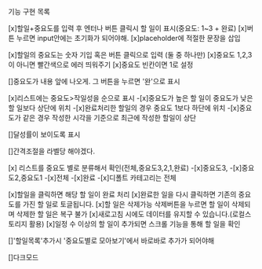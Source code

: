 기능 구현 목록

[x]할일+중요도를 입력 후 엔터나 버튼 클릭시 할 일이 표시(중요도: 1~3 + 완료)
[x]버튼 누르면 input안에는 초기화가 되어야해.
[x]placeholder에 적절한 문장을 삽입

[x]할일의 중요도는 숫자 기입 혹은 버튼 클릭으로 입력 (둘 중 하나만)
[x]중요도 1,2,3이 아니면 빨간색으로 에러 띄워주기
[x]중요도 빈칸이면 1로 설정

[]중요도가 내용 앞에 나오게. 그 버튼을 누르면 '완'으로 표시

[x]리스트에는 중요도>작일성을 순으로 표시
    -[x]중요도가 높은 할 일이 중요도가 낮은 할 일보다 상단에 위치
    -[x]완료처리한 할일의 경우 중요도 1보다 하단에 위치
    -[x]중요도가 같은 경우 작성한 시각을 기준으로 최근에 작성한 할일이 상단

[]달성률이 보이도록 표시

[]간격조절을 라벨당 해야겠다.

[x] 리스트를 중요도 별로 분류해서 확인(전체,중요도3,2,1,완료)
    -[x]중요도3,
    -[x]중요도2,중요도1
    -[x]전체
    -[x]완료
    -[x]디폴트 카테고리는 전체

[x]할일을 클릭하면 해당 할 일이 완료 처리
[x]완료한 일을 다시 클릭하면 기존의 중요도를 가진 할 일로 토글됩니다.
[x]할 일은 삭제가능 삭제버튼을 누르면 할 일이 삭제되며 삭제한 할 일은 복구 불가
[x]새로고침 시에도 데이터를 유지할 수 있습니다.(로컬스토리지 활용)
[x]일정 수 이상의 할 일이 추가되면 스크롤 기능을 통해 할 일을 확인

[]'할일목록'추가시 '중요도별로 모아보기'에서 바로바로 추가가 되어야해

[]다크모드